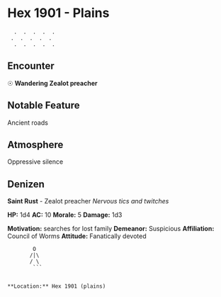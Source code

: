 # Hex 1901 - Plains
```
  .  .  .  .  .
 .  .  .  .  .
  .  .  .  .  .
```

## Encounter

☉ **Wandering Zealot preacher**

## Notable Feature

Ancient roads

## Atmosphere

Oppressive silence

## Denizen

**Saint Rust** - Zealot preacher
*Nervous tics and twitches*

**HP:** 1d4 **AC:** 10 **Morale:** 5
**Damage:** 1d3

**Motivation:** searches for lost family
**Demeanor:** Suspicious
**Affiliation:** Council of Worms
**Attitude:** Fanatically devoted

```
        O
       /|\
       / \
        ```


**Location:** Hex 1901 (plains)
